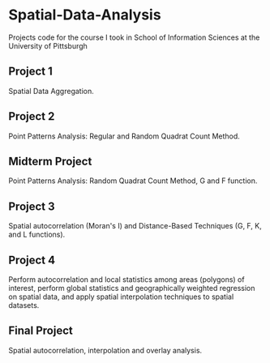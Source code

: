 # Spatial-Data-Analysis
Projects code for the course I took in School of Information Sciences at the University of Pittsburgh

## Project 1
Spatial Data Aggregation.

## Project 2
Point Patterns Analysis: Regular and Random Quadrat Count Method.

## Midterm Project
Point Patterns Analysis: Random Quadrat Count Method, G and F function.

## Project 3
Spatial autocorrelation (Moran's I) and Distance-Based Techniques (G, F, K, and L functions).

## Project 4
Perform autocorrelation and local statistics among areas (polygons) of interest, perform global statistics and geographically weighted regression on spatial data, and apply spatial interpolation techniques to spatial datasets.

## Final Project
Spatial autocorrelation, interpolation and overlay analysis.
